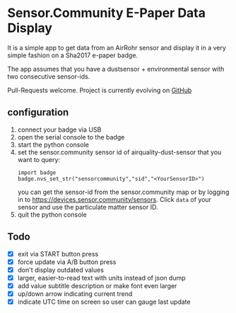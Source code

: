 # Sensor.Community E-Paper Data Display

It is a simple app to get data from an AirRohr sensor and display it in a very simple fashion on a Sha2017 e-paper badge.

The app assumes that you have a dustsensor + environmental sensor with two consecutive sensor-ids.

Pull-Requests welcome. Project is currently evolving on [GitHub](https://github.com/btittelbach/sha-badge_luftdaten_sensor_community_display/)

## configuration

1. connect your badge via USB
2. open the serial console to the badge
3. start the python console
4. set the sensor.community sensor id of airquality-dust-sensor that you want to query:  
   ```
   import badge
   badge.nvs_set_str("sensorcommunity","sid","<YourSensorID>")
   ```  
   you can get the sensor-id from the sensor.community map or by logging in to https://devices.sensor.community/sensors. Click `data` of your sensor and use the particulate matter sensor ID.
5. quit the python console


## Todo

- [x] exit via START button press
- [x] force update via A/B button press
- [x] don't display outdated values
- [x] larger, easier-to-read text with units instead of json dump
- [x] add value subtitle description or make font even larger
- [x] up/down arrow indicating current trend
- [x] indicate UTC time on screen so user can gauge last update
